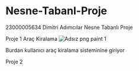 # Nesne-Tabanl-Proje
23000005634 Dimitri Adımcılar Nesne Tabanlı Proje


Proje 1 Araç Kiralama 
![Adsız png paint 1](https://github.com/dimitriadmclr/Nesne-Tabanl-Proje/assets/73696340/aeef2774-be5e-40a7-b201-78292dfeeb15)

Burdan kullanıcı araç kiralama sisteminine giriyor

Proje 2

